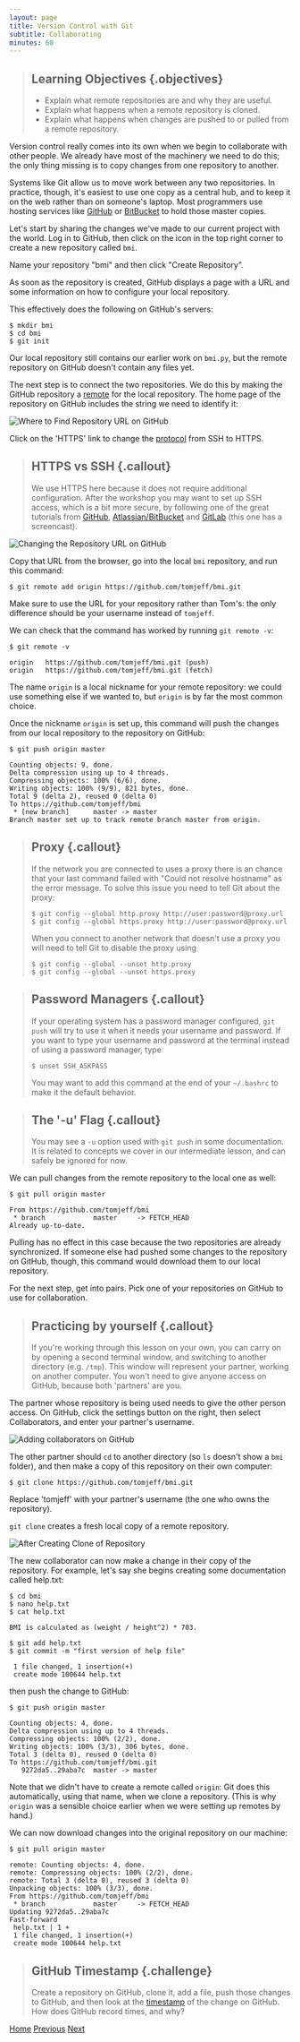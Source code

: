 ```yaml
---
layout: page
title: Version Control with Git
subtitle: Collaborating
minutes: 60
---
```

> ## Learning Objectives {.objectives}
>
> *   Explain what remote repositories are and why they are useful.
> *   Explain what happens when a remote repository is cloned.
> *   Explain what happens when changes are pushed to or pulled from a remote repository.

Version control really comes into its own
when we begin to collaborate with other people.
We already have most of the machinery we need to do this;
the only thing missing is to copy changes from one repository to another.

Systems like Git allow us to move work between any two repositories.
In practice,
though,
it's easiest to use one copy as a central hub,
and to keep it on the web rather than on someone's laptop.
Most programmers use hosting services like [GitHub](http://github.com) or [BitBucket](http://bitbucket.org)
to hold those master copies.

Let's start by sharing the changes we've made to our current project with the world.
Log in to GitHub,
then click on the icon in the top right corner to create a new repository called `bmi`.


Name your repository "bmi" and then click "Create Repository".

As soon as the repository is created,
GitHub displays a page with a URL and some information on how to configure your local repository.


This effectively does the following on GitHub's servers:

~~~ {.bash}
$ mkdir bmi
$ cd bmi
$ git init
~~~

Our local repository still contains our earlier work on `bmi.py`,
but the remote repository on GitHub doesn't contain any files yet.

The next step is to connect the two repositories.
We do this by making the GitHub repository a [remote](reference.html#remote)
for the local repository.
The home page of the repository on GitHub includes
the string we need to identify it:

![Where to Find Repository URL on GitHub](fig/github-find-repo-string.png)

Click on the 'HTTPS' link to change the [protocol](reference.html#protocol) from SSH to HTTPS.

> ## HTTPS vs SSH {.callout}
>
> We use HTTPS here because it does not require additional configuration.
> After the workshop you may want to set up SSH access, which is a bit more
> secure, by following one of the great tutorials from
> [GitHub](https://help.github.com/articles/generating-ssh-keys),
> [Atlassian/BitBucket](https://confluence.atlassian.com/display/BITBUCKET/Set+up+SSH+for+Git)
> and [GitLab](https://about.gitlab.com/2014/03/04/add-ssh-key-screencast/)
> (this one has a screencast).

![Changing the Repository URL on GitHub](fig/github-change-repo-string.png)

Copy that URL from the browser,
go into the local `bmi` repository,
and run this command:

~~~ {.bash}
$ git remote add origin https://github.com/tomjeff/bmi.git
~~~

Make sure to use the URL for your repository rather than Tom's:
the only difference should be your username instead of `tomjeff`.

We can check that the command has worked by running `git remote -v`:

~~~ {.bash}
$ git remote -v
~~~
~~~ {.output}
origin   https://github.com/tomjeff/bmi.git (push)
origin   https://github.com/tomjeff/bmi.git (fetch)
~~~

The name `origin` is a local nickname for your remote repository:
we could use something else if we wanted to,
but `origin` is by far the most common choice.

Once the nickname `origin` is set up,
this command will push the changes from our local repository
to the repository on GitHub:

~~~ {.bash}
$ git push origin master
~~~
~~~ {.output}
Counting objects: 9, done.
Delta compression using up to 4 threads.
Compressing objects: 100% (6/6), done.
Writing objects: 100% (9/9), 821 bytes, done.
Total 9 (delta 2), reused 0 (delta 0)
To https://github.com/tomjeff/bmi
 * [new branch]      master -> master
Branch master set up to track remote branch master from origin.
~~~

> ## Proxy {.callout}
>
> If the network you are connected to uses a proxy there is an chance that your last
> command failed with "Could not resolve hostname" as the error message. To
> solve this issue you need to tell Git about the proxy:
>
> ~~~ {.bash}
> $ git config --global http.proxy http://user:password@proxy.url
> $ git config --global https.proxy http://user:password@proxy.url
> ~~~
>
> When you connect to another network that doesn't use a proxy you will need to
> tell Git to disable the proxy using
>
> ~~~ {.bash}
> $ git config --global --unset http.proxy
> $ git config --global --unset https.proxy
> ~~~

> ## Password Managers {.callout}
>
> If your operating system has a password manager configured, `git push` will
> try to use it when it needs your username and password. If you want to type
> your username and password at the terminal instead of using
> a password manager, type
>
> ~~~ {.bash}
> $ unset SSH_ASKPASS
> ~~~
>
> You may want to add this command at the end of your `~/.bashrc` to make it the
> default behavior.


> ## The '-u' Flag {.callout}
>
> You may see a `-u` option used with `git push` in some documentation.
> It is related to concepts we cover in our intermediate lesson,
> and can safely be ignored for now.

We can pull changes from the remote repository to the local one as well:

~~~ {.bash}
$ git pull origin master
~~~
~~~ {.output}
From https://github.com/tomjeff/bmi
 * branch            master     -> FETCH_HEAD
Already up-to-date.
~~~

Pulling has no effect in this case
because the two repositories are already synchronized.
If someone else had pushed some changes to the repository on GitHub,
though,
this command would download them to our local repository.

For the next step, get into pairs.
Pick one of your repositories on GitHub to use for collaboration.

> ## Practicing by yourself {.callout}
>
> If you're working through this lesson on your own, you can carry on by opening
> a second terminal window, and switching to another directory (e.g. `/tmp`).
> This window will represent your partner, working on another computer. You
> won't need to give anyone access on GitHub, because both 'partners' are you.

The partner whose repository is being used needs to give the other person access.
On GitHub, click the settings button on the right,
then select Collaborators, and enter your partner's username.

![Adding collaborators on GitHub](fig/github-add-collaborators.png)

The other partner should `cd` to another directory
(so `ls` doesn't show a `bmi` folder),
and then make a copy of this repository on their own computer:

~~~ {.bash}
$ git clone https://github.com/tomjeff/bmi.git
~~~

Replace 'tomjeff' with your partner's username (the one who owns the repository).

`git clone` creates a fresh local copy of a remote repository.

![After Creating Clone of Repository](fig/github-collaboration.svg)

The new collaborator can now make a change in their copy of the repository. For example, let's say she begins creating some documentation called help.txt:

~~~ {.bash}
$ cd bmi
$ nano help.txt
$ cat help.txt
~~~
~~~ {.output}
BMI is calculated as (weight / height^2) * 703. 
~~~
~~~ {.bash}
$ git add help.txt
$ git commit -m "first version of help file"
~~~
~~~ {.output}
 1 file changed, 1 insertion(+)
 create mode 100644 help.txt
~~~

then push the change to GitHub:

~~~ {.bash}
$ git push origin master
~~~
~~~ {.output}
Counting objects: 4, done.
Delta compression using up to 4 threads.
Compressing objects: 100% (2/2), done.
Writing objects: 100% (3/3), 306 bytes, done.
Total 3 (delta 0), reused 0 (delta 0)
To https://github.com/tomjeff/bmi.git
   9272da5..29aba7c  master -> master
~~~

Note that we didn't have to create a remote called `origin`:
Git does this automatically,
using that name,
when we clone a repository.
(This is why `origin` was a sensible choice earlier
when we were setting up remotes by hand.)

We can now download changes into the original repository on our machine:

~~~ {.bash}
$ git pull origin master
~~~
~~~ {.output}
remote: Counting objects: 4, done.
remote: Compressing objects: 100% (2/2), done.
remote: Total 3 (delta 0), reused 3 (delta 0)
Unpacking objects: 100% (3/3), done.
From https://github.com/tomjeff/bmi
 * branch            master     -> FETCH_HEAD
Updating 9272da5..29aba7c
Fast-forward
 help.txt | 1 +
 1 file changed, 1 insertion(+)
 create mode 100644 help.txt
~~~

> ## GitHub Timestamp {.challenge}
>
> Create a repository on GitHub,
> clone it,
> add a file,
> push those changes to GitHub,
> and then look at the [timestamp](reference.html#timestamp) of the change on GitHub.
> How does GitHub record times, and why?


[Home](index.html)
[Previous](05-ignore.html)
[Next](07-conflict.html)